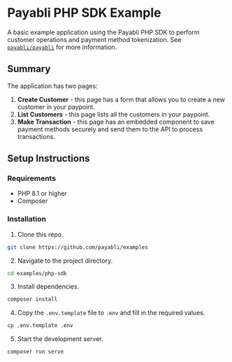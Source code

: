 # Payabli PHP SDK Example

A basic example application using the Payabli PHP SDK to perform customer operations and payment method tokenization.
See [`payabli/payabli`](https://packagist.org/packages/payabli/payabli) for more information.

## Summary

The application has two pages:
1. **Create Customer** - this page has a form that allows you to create a new customer in your paypoint.
2. **List Customers** - this page lists all the customers in your paypoint.
3. **Make Transaction** - this page has an embedded component to save payment methods securely and send them to the API to process transactions.

## Setup Instructions

### Requirements

- PHP 8.1 or higher
- Composer

### Installation

1. Clone this repo.

```bash
git clone https://github.com/payabli/examples
```

2. Navigate to the project directory.

```bash
cd examples/php-sdk
```

3. Install dependencies.

```bash
composer install
```

4. Copy the `.env.template` file to `.env` and fill in the required values.

```bash
cp .env.template .env
```

5. Start the development server.

```bash
composer run serve
```
